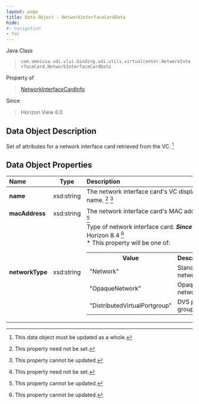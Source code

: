 ```yaml
---
layout: page
title: Data Object - NetworkInterfaceCardData
hide:
#- navigation
- toc
---
```






Java Class
> `com.omnissa.vdi.vlsi.binding.vdi.utils.virtualcenter.NetworkInterfaceCard.NetworkInterfaceCardData`

Property of
> [NetworkInterfaceCardInfo](vdi.utils.virtualcenter.NetworkInterfaceCard.NetworkInterfaceCardInfo.md#field_detail)

Since
> Horizon View 6.0


## Data Object Description

Set of attributes for a network interface card retrieved from the VC.
 [^167]



## Data Object Properties

 Name | Type | Description
:---|:---:|:---
**name**|  xsd:string|  The network interface card's VC display name. [^1] [^2]
**macAddress**|  xsd:string|  The network interface card's MAC address. [^1] [^2]
**networkType**|  xsd:string|  Type of network interface card.  **_Since_** Horizon 8.4 [^2] <br>* This property will be one of:<br><table><tr><th>Value</th><th>Description</th></tr><tr><td>"Network"</td><td>Standard network</td></tr><tr><td>"OpaqueNetwork"</td><td>Opaque network</td></tr><tr><td>"DistributedVirtualPortgroup"</td><td>DVS port group</td></tr></table>
 


 


[^1]: This property need not be set.
[^2]: This property cannot be updated.
[^167]: This data object must be updated as a whole.